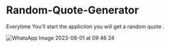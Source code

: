 # Random-Quote-Generator

Everytime You'll start the appliction you will get a random quote .

![WhatsApp Image 2023-08-01 at 09 46 24](https://github.com/palakg12/Random-Quote-Generator/assets/115335427/d819bf74-03d7-49ad-a1c6-6d55acd54541)
